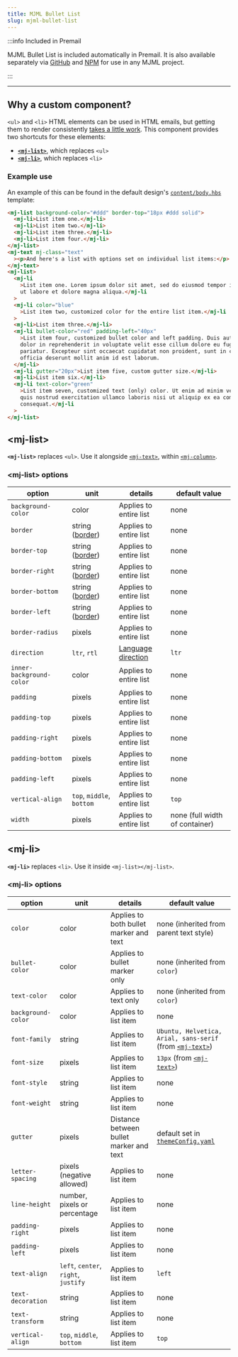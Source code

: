 ```yaml
---
title: MJML Bullet List
slug: mjml-bullet-list
---
```


:::info Included in Premail

MJML Bullet List is included automatically in Premail. It is also available
separately via [GitHub](https://github.com/premail/mjml-bullet-list) and
[NPM](https://www.npmjs.com/package/mjml-bullet-list) for use in any MJML
project.

:::

---

## Why a custom component?

`<ul>` and `<li>` HTML elements can be used in HTML emails, but getting them to
render consistently
[takes a little work](https://www.litmus.com/blog/the-ultimate-guide-to-bulleted-lists-in-html-email/).
This component provides two shortcuts for these elements:

- **[`<mj-list>`](#mj-list)**, which replaces `<ul>`
- **[`<mj-li>`](#mj-li)**, which replaces `<li>`

### Example use

An example of this can be found in the default design's
[`content/body.hbs`](https://github.com/premail/premail/tree/v2.0.0/src/example/designs/_default/content/body.hbs)
template:

```html
<mj-list background-color="#ddd" border-top="18px #ddd solid">
  <mj-li>List item one.</mj-li>
  <mj-li>List item two.</mj-li>
  <mj-li>List item three.</mj-li>
  <mj-li>List item four.</mj-li>
</mj-list>
<mj-text mj-class="text"
  ><p>And here's a list with options set on individual list items:</p>
</mj-text>
<mj-list>
  <mj-li
    >List item one. Lorem ipsum dolor sit amet, sed do eiusmod tempor incididunt
    ut labore et dolore magna aliqua.</mj-li
  >
  <mj-li color="blue"
    >List item two, customized color for the entire list item.</mj-li
  >
  <mj-li>List item three.</mj-li>
  <mj-li bullet-color="red" padding-left="40px"
    >List item four, customized bullet color and left padding. Duis aute irure
    dolor in reprehenderit in voluptate velit esse cillum dolore eu fugiat nulla
    pariatur. Excepteur sint occaecat cupidatat non proident, sunt in culpa qui
    officia deserunt mollit anim id est laborum.
  </mj-li>
  <mj-li gutter="20px">List item five, custom gutter size.</mj-li>
  <mj-li>List item six.</mj-li>
  <mj-li text-color="green"
    >List item seven, customized text (only) color. Ut enim ad minim veniam,
    quis nostrud exercitation ullamco laboris nisi ut aliquip ex ea commodo
    consequat.</mj-li
  >
</mj-list>
```

## <mj-list\>

**`<mj-list>`** replaces `<ul>`. Use it alongside
[`<mj-text>`](https://documentation.mjml.io/#mj-text), within
[`<mj-column>`](https://documentation.mjml.io/#mj-column).

### <mj-list\> options

| option                   | unit                                                                       | details                                                                      | default value                  |
| ------------------------ | -------------------------------------------------------------------------- | ---------------------------------------------------------------------------- | ------------------------------ |
| `background-color`       | color                                                                      | Applies to entire list                                                       | none                           |
| `border`                 | string ([border](https://developer.mozilla.org/en-US/docs/Web/CSS/border)) | Applies to entire list                                                       | none                           |
| `border-top`             | string ([border](https://developer.mozilla.org/en-US/docs/Web/CSS/border)) | Applies to entire list                                                       | none                           |
| `border-right`           | string ([border](https://developer.mozilla.org/en-US/docs/Web/CSS/border)) | Applies to entire list                                                       | none                           |
| `border-bottom`          | string ([border](https://developer.mozilla.org/en-US/docs/Web/CSS/border)) | Applies to entire list                                                       | none                           |
| `border-left`            | string ([border](https://developer.mozilla.org/en-US/docs/Web/CSS/border)) | Applies to entire list                                                       | none                           |
| `border-radius`          | pixels                                                                     | Applies to entire list                                                       | none                           |
| `direction`              | `ltr`, `rtl`                                                               | [Language direction](https://www.w3.org/International/questions/qa-html-dir) | `ltr`                          |
| `inner-background-color` | color                                                                      | Applies to entire list                                                       | none                           |
| `padding`                | pixels                                                                     | Applies to entire list                                                       | none                           |
| `padding-top`            | pixels                                                                     | Applies to entire list                                                       | none                           |
| `padding-right`          | pixels                                                                     | Applies to entire list                                                       | none                           |
| `padding-bottom`         | pixels                                                                     | Applies to entire list                                                       | none                           |
| `padding-left`           | pixels                                                                     | Applies to entire list                                                       | none                           |
| `vertical-align`         | `top`, `middle`, `bottom`                                                  | Applies to entire list                                                       | `top`                          |
| `width`                  | pixels                                                                     | Applies to entire list                                                       | none (full width of container) |

## <mj-li\>

**`<mj-li>`** replaces `<li>`. Use it inside `<mj-list></mj-list>`.

### <mj-li\> options

| option             | unit                                 | details                                 | default value                                                                                                                           |
| ------------------ | ------------------------------------ | --------------------------------------- | --------------------------------------------------------------------------------------------------------------------------------------- |
| `color`            | color                                | Applies to both bullet marker and text  | none (inherited from parent text style)                                                                                                 |
| `bullet-color`     | color                                | Applies to bullet marker only           | none (inherited from `color`)                                                                                                           |
| `text-color`       | color                                | Applies to text only                    | none (inherited from `color`)                                                                                                           |
| `background-color` | color                                | Applies to list item                    | none                                                                                                                                    |
| `font-family`      | string                               | Applies to list item                    | `Ubuntu, Helvetica, Arial, sans-serif` (from [`<mj-text>`](https://documentation.mjml.io/#mj-text))                                     |
| `font-size`        | pixels                               | Applies to list item                    | `13px` (from [`<mj-text>`](https://documentation.mjml.io/#mj-text))                                                                     |
| `font-style`       | string                               | Applies to list item                    | none                                                                                                                                    |
| `font-weight`      | string                               | Applies to list item                    | none                                                                                                                                    |
| `gutter`           | pixels                               | Distance between bullet marker and text | default set in [`themeConfig.yaml`](https://github.com/premail/premail/tree/v2.0.0/src/example/designs/_default/theme/themeConfig.yaml) |
| `letter-spacing`   | pixels (negative allowed)            | Applies to list item                    | none                                                                                                                                    |
| `line-height`      | number, pixels or percentage         | Applies to list item                    | none                                                                                                                                    |
| `padding-right`    | pixels                               | Applies to list item                    | none                                                                                                                                    |
| `padding-left`     | pixels                               | Applies to list item                    | none                                                                                                                                    |
| `text-align`       | `left`, `center`, `right`, `justify` | Applies to list item                    | `left`                                                                                                                                  |
| `text-decoration`  | string                               | Applies to list item                    | none                                                                                                                                    |
| `text-transform`   | string                               | Applies to list item                    | none                                                                                                                                    |
| `vertical-align`   | `top`, `middle`, `bottom`            | Applies to list item                    | `top`                                                                                                                                   |
